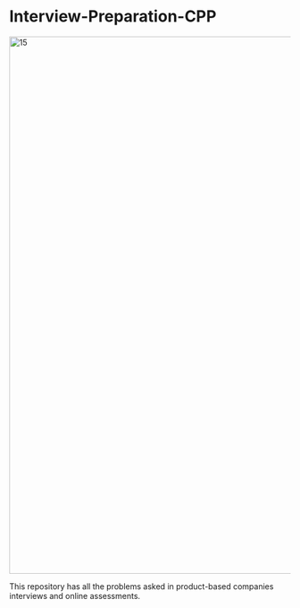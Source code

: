 # Interview-Preparation-CPP

<img width="960" alt="15" src="https://user-images.githubusercontent.com/46630217/203291208-754e8ea7-b951-4c7a-b553-9feef84ea321.png">

This repository has all the problems asked in product-based companies interviews and online assessments.
